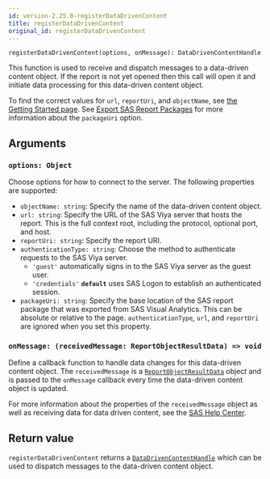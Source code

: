 ```yaml
---
id: version-2.25.0-registerDataDrivenContent
title: registerDataDrivenContent
original_id: registerDataDrivenContent
---
```


```
registerDataDrivenContent(options, onMessage): DataDrivenContentHandle
```

This function is used to receive and dispatch messages to a data-driven content object. If the report is not yet
opened then this call will open it and initiate data processing for this data-driven content object.

To find the correct values for `url`, `reportUri`, and `objectName`, see [the Getting Started page](getting-started.md#create-a-custom-html-tag). See [Export SAS Report Packages](guides/export-report-package.md) for more information about the `packageUri` option.

## Arguments

### `options: Object`

Choose options for how to connect to the server. The following properties are supported:

- `objectName: string`: Specify the name of the data-driven content object.
- `url: string`: Specify the URL of the SAS Viya server that hosts the report. This is the full context root, including
  the protocol, optional port, and host.
- `reportUri: string`: Specify the report URI.
- `authenticationType: string`: Choose the method to authenticate requests to the SAS Viya server.
  - `'guest'` automatically signs in to the SAS Viya server as the guest user.
  - `'credentials'` <b>`default`</b> uses SAS Logon to establish an authenticated session.
- `packageUri: string`: Specify the base location of the SAS report package that was exported from SAS Visual Analytics. This can be absolute or relative to the page. `authenticationType`, `url`, and `reportUri` are ignored when you set this property.

### `onMessage: (receivedMessage: ReportObjectResultData) => void`

Define a callback function to handle data changes for this data-driven content object. The `receivedMessage` is a [`ReportObjectResultData`](ReportObjectResultData.md) object and is passed to the `onMessage` callback every time the data-driven content object is updated.

For more information about the properties of the `receivedMessage` object as well as receiving data for data driven content, see the <a target="_blank" href="https://documentation.sas.com/?cdcId=vacdc&cdcVersion=default&docsetId=varef&docsetTarget=n109mqtyl6quiun1mwfgtcn2s68b.htm#n1dce3mqdct26pn12s4yl6s3h39q">SAS Help Center</a>.

## Return value

`registerDataDrivenContent` returns a [`DataDrivenContentHandle`](api/DataDrivenContentHandle.md) which can be used to dispatch
messages to the data-driven content object.
